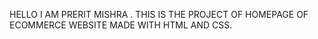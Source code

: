 HELLO I AM PRERIT MISHRA .
THIS IS THE PROJECT OF HOMEPAGE OF ECOMMERCE WEBSITE MADE WITH HTML AND CSS.
